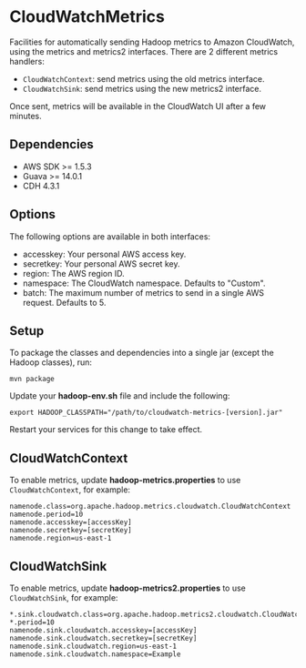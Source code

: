 CloudWatchMetrics
=================

Facilities for automatically sending Hadoop metrics to Amazon CloudWatch, using the metrics and metrics2 interfaces.
There are 2 different metrics handlers:

 - `CloudWatchContext`: send metrics using the old metrics interface.
 - `CloudWatchSink`: send metrics using the new metrics2 interface.

Once sent, metrics will be available in the CloudWatch UI after a few minutes.

Dependencies
------------

 - AWS SDK >= 1.5.3
 - Guava >= 14.0.1
 - CDH 4.3.1

Options
-------

The following options are available in both interfaces:

 - accesskey: Your personal AWS access key.
 - secretkey: Your personal AWS secret key.
 - region: The AWS region ID.
 - namespace: The CloudWatch namespace. Defaults to "Custom".
 - batch: The maximum number of metrics to send in a single AWS request. Defaults to 5.

Setup
-----

To package the classes and dependencies into a single jar (except the Hadoop classes), run:

    mvn package

Update your **hadoop-env.sh** file and include the following:

    export HADOOP_CLASSPATH="/path/to/cloudwatch-metrics-[version].jar"

Restart your services for this change to take effect.

CloudWatchContext
-----------------

To enable metrics, update **hadoop-metrics.properties** to use `CloudWatchContext`, for example:

    namenode.class=org.apache.hadoop.metrics.cloudwatch.CloudWatchContext
    namenode.period=10
    namenode.accesskey=[accessKey]
    namenode.secretkey=[secretKey]
    namenode.region=us-east-1

CloudWatchSink
--------------

To enable metrics, update **hadoop-metrics2.properties** to use `CloudWatchSink`, for example:

    *.sink.cloudwatch.class=org.apache.hadoop.metrics2.cloudwatch.CloudWatchSink
    *.period=10
    namenode.sink.cloudwatch.accesskey=[accessKey]
    namenode.sink.cloudwatch.secretkey=[secretKey]
    namenode.sink.cloudwatch.region=us-east-1
    namenode.sink.cloudwatch.namespace=Example
